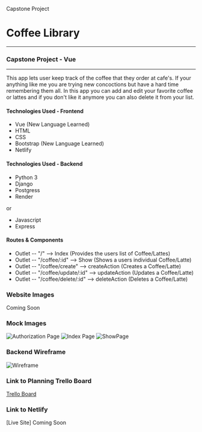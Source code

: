 Capstone Project

# Coffee Library
***
### Capstone Project - Vue
***
This app lets user keep track of the coffee that they order at cafe's. If your anything like me you are trying new concoctions but have a hard time remembering them all. In this app you can add and edit your favorite coffee or lattes and if you don't like it anymore you can also delete it from your list. 

#### Technologies Used - Frontend
- Vue (New Language Learned)
- HTML
- CSS 
- Bootstrap (New Language Learned)
- Netlify

#### Technologies Used - Backend
- Python 3
- Django 
- Postgress 
- Render

or 

- Javascript
- Express 


 #### Routes & Components
- Outlet -- "/" --> Index (Provides the users list of Coffee/Lattes) 
- Outlet -- "/coffee/:id" --> Show (Shows a users individual Coffee/Latte)
- Outlet -- "/coffee/create" --> createAction (Creates a Coffee/Latte)
- Outlet -- "/coffee/update/:id" --> updateAction (Updates a Coffee/Latte)
- Outlet -- "/coffee/delete/:id" --> deleteAction (Deletes a Coffee/Latte)


### Website Images
Coming Soon

### Mock Images
![Authorization Page](https://i.imgur.com/UBwq4W6.png)
![Index Page](https://i.imgur.com/MGxNRfk.png)
![ShowPage](https://i.imgur.com/fnxoD3J.png)

### Backend Wireframe
![Wireframe](https://i.imgur.com/nCi8mbr.png)

### Link to Planning Trello Board
[Trello Board](https://trello.com/b/qwlURttt/project-4)

### Link to Netlify 
[Live Site] Coming Soon

